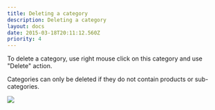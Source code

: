 ```yaml
---
title: Deleting a category
description: Deleting a category
layout: docs
date: 2015-03-18T20:11:12.560Z
priority: 4
---
```

To delete a category, use right mouse click on this category and use "Delete" action.

Categories can only be deleted if they do not contain products or sub-categories.

<img src="../../../../../assets/images/docs/024-delete-a-category.png" />